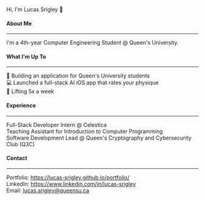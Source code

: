 Hi, I'm Lucas Srigley 👋
#### About Me
---
I'm a 4th-year Computer Engineering Student @ Queen's University.

#### What I'm Up To
---
🚀 Building an application for Queen's University students\
💻 Launched a full-stack AI iOS app that rates your physique\
💪 Lifting 5x a week

#### Experience
---
Full-Stack Developer Intern @ Celestica\
Teaching Assistant for Introduction to Computer Programming\
Software Development Lead @ Queen's Cryptography and Cybersecurity Club (Q3C)

#### Contact 
--- 
Portfolio: https://lucas-srigley.github.io/portfolio/ \
LinkedIn:  https://www.linkedin.com/in/lucas-srigley \
Email:     lucas.srigley@queensu.ca
